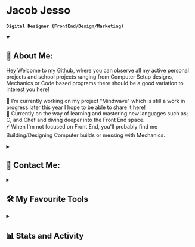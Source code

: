 # Jacob Jesso

**`Digital Designer (FrontEnd/Design/Marketing)`**
<details open>
  <summary><h2>📘 About Me:</h2></summary>
  <p>
    Hey Welcome to my Github, where you can observe all my active personal projects and school projects ranging from Computer Setup designs, Mechanics or Code based programs there should be a good variation to interest you here!

🔭 I’m currently working on my project "Mindwave" which is still a work in progress later this year I hope to be able to share it here! <br/>
🌱 Currently on the way of learning and mastering new languages such as; C, and Chef and diving deeper into the Front End space. <br/>
⚡ When I'm not focused on Front End, you'll probably find me Building/Designing Computer builds or messing with Mechanics. <br/>
  </p>
</details>

<details>
<summary><h2>💬 Contact Me:</h2></summary>

  <p>
     <a href="https://www.linkedin.com/in/jacob-jesso-4485ab2a9" target="_blank">
    <img src="https://img.shields.io/static/v1?message=LinkedIn&logo=linkedin&label=&color=0077B5&logoColor=white&labelColor=" height="30" alt="linkedin logo"  />
  </a>
     <a href="https://profile.indeed.com/?hl=en_CA&co=CA&from=gnav-homepage" target="_blank">
    <img src="https://img.shields.io/badge/indeed-003A9B?&logo=indeed&logoColor=white" height="30" alt="Indeed logo"  />
  </a>
  </p>
</details>

<details>
  <summary><h2>🛠️ My Favourite Tools</h2></summary>
  <-- Some badges are from http://github.com/Ileriayo/markdown-badges -->

  <h3>👨‍💻 Programming and Markup Languages</h3>

  <p>
    <img alt="CSS" src="https://img.shields.io/badge/CSS-1572B6.svg?logo=css3&logoColor=white" height="27" />
    <img alt="HTML" src="https://img.shields.io/badge/HTML-E34F26.svg?logo=html5&logoColor=white" height="30" />
    <img alt="Node.js" src="https://img.shields.io/badge/Node.js-43853D.svg?logo=node.js&logoColor=white" height="30" />
    <img alt="Python" src="https://img.shields.io/badge/Python-14354C.svg?logo=python&logoColor=white" height="30" />
    <img alt="Lua" src="https://img.shields.io/badge/lua-%232C2D72.svg?&logo=lua&logoColor=white" height="30" />
    <img alt="JavaScript" src="https://img.shields.io/badge/JavaScript-F7DF1E.svg?logo=javascript&logoColor=black" height="30" />
    <img alt="Markdown" src="https://img.shields.io/badge/markdown-%23000000.svg?&logo=markdown&logoColor=white" height="30" />
  </p>
  
  <h3>💻 Software and Tools</h3>

  <p>
    <img alt="Adobe" src="https://img.shields.io/badge/adobe-%23FF0000.svg?&logo=adobe&logoColor=white" height="30" />
    <img alt="GitHub Desktop" src="https://img.shields.io/badge/GitHub%20Desktop-8034A9.svg?logo=github&logoColor=white" height="27" />
    <img alt="Git" src="https://img.shields.io/badge/Git-F05033.svg?logo=git&logoColor=white" height="30" />
    <img alt="OBS Studio" src="https://img.shields.io/badge/-OBS-302E31?logo=obs-studio&logoColor=white" height="30" />
    <img alt="Visual Studio Code" src="https://img.shields.io/badge/Visual%20Studio%20Code-0078d7.svg?logo=visual-studio-code&logoColor=white" height="30" />
    <img alt="Stack Overflow" src="https://img.shields.io/badge/-Stack%20Overflow-FE7A16?logo=stack-overflow&logoColor=white" height="30" />
    <img alt="Discord" src="https://img.shields.io/badge/-Discord-5865F2.svg?logo=discord&logoColor=white" height="30" />
    <img alt="Figma" src="https://img.shields.io/badge/figma-%23F24E1E.svg?logo=figma&logoColor=white" height="30" />
    <img alt="Blender" src="https://img.shields.io/badge/blender-%23F5792A.svg?&logo=blender&logoColor=white" height="30" />
    <img alt="Canva" src="https://img.shields.io/badge/Canva-%2300C4CC.svg?&logo=Canva&logoColor=white" height="30" />
    <img alt="PyCharm" src="https://img.shields.io/badge/pycharm-143?&logo=pycharm&logoColor=black&color=black&labelColor=green" height="30" />
    <img alt="macOS" src="https://img.shields.io/badge/mac%20os-000000?&logo=macos&logoColor=F0F0F0" height="30" />
    <img alt="iOS" src="https://img.shields.io/badge/iOS-000000?&logo=ios&logoColor=white" height="30" />
    <img alt="Windows" src="https://img.shields.io/badge/Windows-0078D6?&logo=windows&logoColor=white" height="30" />
    <img alt="Opera" src="https://img.shields.io/badge/Opera-FF1B2D?&logo=Opera&logoColor=white" height="30" />
    <img alt="Safari" src="https://img.shields.io/badge/Safari-000000?&logo=Safari&logoColor=white" height="30" />
    <img alt="ChatGPT" src="https://img.shields.io/badge/chatGPT-74aa9c?&logo=openai&logoColor=white" height="30" />
  </p>
</details>

<details>
  <summary><h2>📊 Stats and Activity</h2></summary>
<p>
      <!-- Use https://streak-stats.demolab.com or self-host with your own Vercel app - visit https://git.io/streak-stats for instructions -->
  <h3>🔥 Streak Stats</h3>
  
  <p align="Left">
    <img height="180cm" src="https://github-readme-streak-stats.herokuapp.com/?user=JeeecobTheAlien&theme=aura-dark&hide_border=true"/>
  </p>
    </a>
    <p>🔥 Get streak stats for your profile at <a href="https://git.io/streak-stats">git.io/streak-stats</a></p>
</p>
  
<h3>💻 Github Profile Stats</h3>

<p align="Left">
<img height="180em" src="https://github-readme-stats.vercel.app/api?username=JeeecobTheAlien&theme=aura_dark&count_private=true&hide_border=true&show_icons=true" align = "center"/>
<img height="180em" src="https://github-readme-stats.vercel.app/api/top-langs?username=JeeecobTheAlien&theme=aura_dark&show_icons=true&hide_border=true&locale=en&layout=compact" align = "center"/>
</p>

<b>Note:</b> Top languages is only a metric of the languages my public code consists of and doesn't reflect experience or skill level.
</details>


